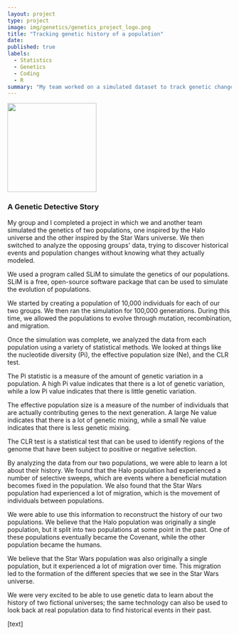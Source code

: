 ```yaml
---
layout: project
type: project
image: img/genetics/genetics_project_logo.png
title: "Tracking genetic history of a population"
date: 
published: true
labels:
  - Statistics
  - Genetics
  - Coding
  - R
summary: "My team worked on a simulated dataset to track genetic changes that the population went through"
---
```


<div class="text-center p-4">
  <img width="200px" src="https://heinrichmaertens.github.io/img/genetics/genetics_project.png" class="img-thumbnail" >
</div>

### A Genetic Detective Story

My group and I completed a project in which we and another team simulated the genetics of two populations, one inspired by the Halo universe and the other inspired by the Star Wars universe. We then switched to analyze the opposing groups' data, trying to discover historical events and population changes without knowing what they actually modeled.

We used a program called SLiM to simulate the genetics of our populations. SLiM is a free, open-source software package that can be used to simulate the evolution of populations.

We started by creating a population of 10,000 individuals for each of our two groups. We then ran the simulation for 100,000 generations. During this time, we allowed the populations to evolve through mutation, recombination, and migration.

Once the simulation was complete, we analyzed the data from each population using a variety of statistical methods. We looked at things like the nucleotide diversity (Pi), the effective population size (Ne), and the CLR test.

The Pi statistic is a measure of the amount of genetic variation in a population. A high Pi value indicates that there is a lot of genetic variation, while a low Pi value indicates that there is little genetic variation.

The effective population size is a measure of the number of individuals that are actually contributing genes to the next generation. A large Ne value indicates that there is a lot of genetic mixing, while a small Ne value indicates that there is less genetic mixing.

The CLR test is a statistical test that can be used to identify regions of the genome that have been subject to positive or negative selection.

By analyzing the data from our two populations, we were able to learn a lot about their history. We found that the Halo population had experienced a number of selective sweeps, which are events where a beneficial mutation becomes fixed in the population. We also found that the Star Wars population had experienced a lot of migration, which is the movement of individuals between populations.

We were able to use this information to reconstruct the history of our two populations. We believe that the Halo population was originally a single population, but it split into two populations at some point in the past. One of these populations eventually became the Covenant, while the other population became the humans.

We believe that the Star Wars population was also originally a single population, but it experienced a lot of migration over time. This migration led to the formation of the different species that we see in the Star Wars universe.

We were very excited to be able to use genetic data to learn about the history of two fictional universes; the same technology can also be used to look back at real population data to find historical events in their past. 

[text]